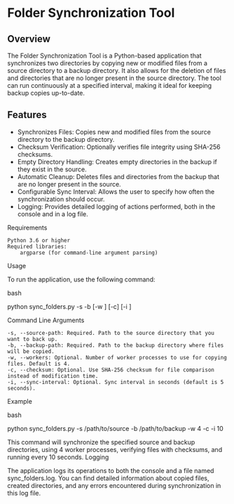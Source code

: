 # Folder Synchronization Tool
## Overview

The Folder Synchronization Tool is a Python-based application that synchronizes two directories by copying new or modified files from a source directory to a backup directory. It also allows for the deletion of files and directories that are no longer present in the source directory. The tool can run continuously at a specified interval, making it ideal for keeping backup copies up-to-date.

## Features

   - Synchronizes Files: Copies new and modified files from the source directory to the backup directory.
   - Checksum Verification: Optionally verifies file integrity using SHA-256 checksums.
   - Empty Directory Handling: Creates empty directories in the backup if they exist in the source.
   - Automatic Cleanup: Deletes files and directories from the backup that are no longer present in the source.
   - Configurable Sync Interval: Allows the user to specify how often the synchronization should occur.
   - Logging: Provides detailed logging of actions performed, both in the console and in a log file.

Requirements

    Python 3.6 or higher
    Required libraries:
        argparse (for command-line argument parsing)

Usage

To run the application, use the following command:

bash

python sync_folders.py -s <source-path> -b <backup-path> [-w <workers>] [-c] [-i <sync-interval>]

Command Line Arguments

    -s, --source-path: Required. Path to the source directory that you want to back up.
    -b, --backup-path: Required. Path to the backup directory where files will be copied.
    -w, --workers: Optional. Number of worker processes to use for copying files. Default is 4.
    -c, --checksum: Optional. Use SHA-256 checksum for file comparison instead of modification time.
    -i, --sync-interval: Optional. Sync interval in seconds (default is 5 seconds).

Example

bash

python sync_folders.py -s /path/to/source -b /path/to/backup -w 4 -c -i 10

This command will synchronize the specified source and backup directories, using 4 worker processes, verifying files with checksums, and running every 10 seconds.
Logging

The application logs its operations to both the console and a file named sync_folders.log. You can find detailed information about copied files, created directories, and any errors encountered during synchronization in this log file.
